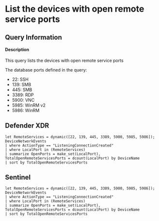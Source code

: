 # List the devices with open remote service ports

## Query Information

#### Description
This query lists the devices with open remote service ports

The database ports defined in the query:
- 22: SSH
- 139: SMB
- 445: SMB
- 3389: RDP
- 5900: VNC
- 5985: WinRM v2
- 5986: WinRM

## Defender XDR
```KQL
let RemoteServices = dynamic([22, 139, 445, 3389, 5900, 5985, 5986]);
DeviceNetworkEvents
| where ActionType == "ListeningConnectionCreated"
| where LocalPort in (RemoteServices)
| summarize OpenPorts = make_set(LocalPort), TotalOpenRemoteServicesPorts = dcount(LocalPort) by DeviceName
| sort by TotalOpenRemoteServicesPorts
```

## Sentinel
```KQL
let RemoteServices = dynamic([22, 139, 445, 3389, 5900, 5985, 5986]);
DeviceNetworkEvents
| where ActionType == "ListeningConnectionCreated"
| where LocalPort in (RemoteServices)
| summarize OpenPorts = make_set(LocalPort), TotalOpenRemoteServicesPorts = dcount(LocalPort) by DeviceName
| sort by TotalOpenRemoteServicesPorts
```
